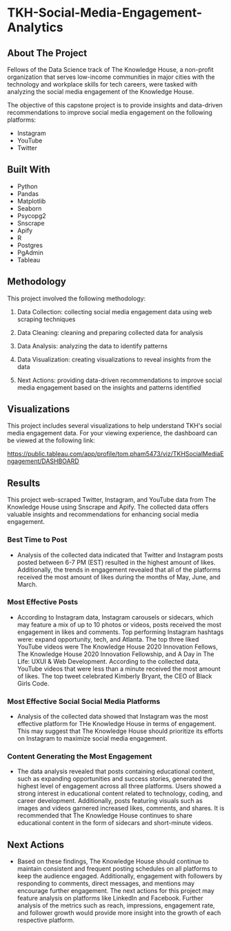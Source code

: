 # TKH-Social-Media-Engagement-Analytics
## About The Project 
Fellows of the Data Science track of The Knowledge House, a non-profit organization that serves low-income communities in major cities with the technology and workplace skills for tech careers, were tasked with analyzing the social media engagement of the Knowledge House. 

The objective of this capstone project is to provide insights and data-driven recommendations to improve social media engagement on the following platforms:

* Instagram
* YouTube
* Twitter 

## Built With
* Python
* Pandas
* Matplotlib
* Seaborn 
* Psycopg2
* Snscrape
* Apify
* R
* Postgres
* PgAdmin
* Tableau


## Methodology 
This project involved the following methodology:

1. Data Collection: collecting social media engagement data using web scraping techniques

2. Data Cleaning: cleaning and preparing collected data for analysis 

3. Data Analysis: analyzing the data to identify patterns 

4. Data Visualization: creating visualizations to reveal insights from the data 

5. Next Actions: providing data-driven recommendations to improve social media engagement based on the insights and patterns identified 

## Visualizations
This project includes several visualizations to help understand TKH's social media engagement data. 
For your viewing experience, the dashboard can be viewed at the following link: 

https://public.tableau.com/app/profile/tom.pham5473/viz/TKHSocialMediaEngagement/DASHBOARD

## Results 
This project web-scraped Twitter, Instagram, and YouTube data from The Knowledge House using Snscrape and Apify. The collected data offers valuable insights and recommendations for enhancing social media engagement. 

### Best Time to Post
* Analysis of the collected data indicated that Twitter and Instagram posts posted between 6-7 PM (EST) resulted in the highest amount of likes. Additionally, the trends in engagement revealed that all of the platforms received the most amount of likes during the months of May, June, and March.

### Most Effective Posts
* According to Instagram data, Instagram carousels or sidecars, which may feature a mix of up to 10 photos or videos, posts received the most engagement in likes and comments. Top performing Instagram hashtags were: expand opportunity, tech, and Atlanta. The top three liked YouTube videos were The Knowledge House 2020 Innovation Fellows, The Knowledge House 2020 Innovation Fellowship, and A Day in The Life: UXUI & Web Development. According to the collected data, YouTube videos that were less than a minute received the most amount of likes. The top tweet celebrated Kimberly Bryant, the CEO of Black Girls Code. 

### Most Effective Social Social Media Platforms 
* Analysis of the collected data showed that Instagram was the most effective platform for THe Knowledge House in terms of engagement. This may suggest that The Knowledge House should prioritize its efforts on Instagram to maximize social media engagement. 

### Content Generating the Most Engagement
* The data analysis revealed that posts containing educational content, such as expanding opportunities and success stories, generated the highest level of engagement across all three platforms. Users showed a strong interest in educational content related to technology, coding, and career development. Additionally, posts featuring visuals such as images and videos garnered increased likes, comments, and shares. It is recommended that The Knowledge House continues to share educational content in the form of sidecars and short-minute videos. 

## Next Actions 
* Based on these findings, The Knowledge House should continue to maintain consistent and frequent posting schedules on all platforms to keep the audience engaged. Additionally, engagement with followers by responding to comments, direct messages, and mentions may encourage further engagement. The next actions for this project may feature analysis on platforms like LinkedIn and Facebook. Further analysis of the metrics such as reach, impressions, engagement rate, and follower growth would provide more insight into the growth of each respective platform. 
